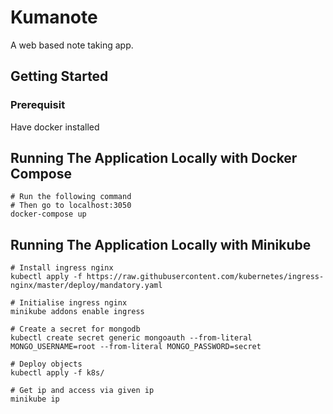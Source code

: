 # Kumanote
A web based note taking app.

## Getting Started

### Prerequisit
Have docker installed


## Running The Application Locally with Docker Compose
```
# Run the following command
# Then go to localhost:3050
docker-compose up
```

## Running The Application Locally with Minikube
```
# Install ingress nginx
kubectl apply -f https://raw.githubusercontent.com/kubernetes/ingress-nginx/master/deploy/mandatory.yaml

# Initialise ingress nginx
minikube addons enable ingress

# Create a secret for mongodb
kubectl create secret generic mongoauth --from-literal MONGO_USERNAME=root --from-literal MONGO_PASSWORD=secret

# Deploy objects
kubectl apply -f k8s/

# Get ip and access via given ip
minikube ip
```